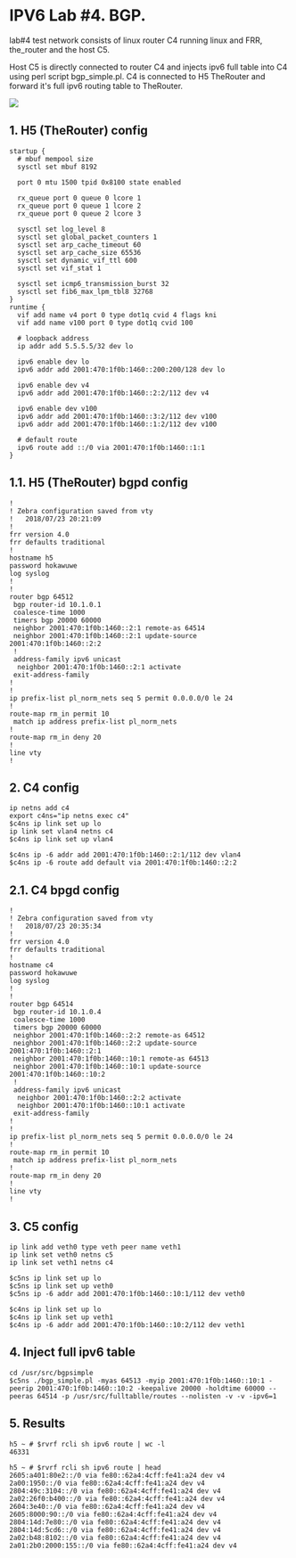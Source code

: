 # IPV6 Lab #4. BGP.

lab#4 test network consists of linux router C4 running linux and FRR,
the_router and the host C5. 

Host C5 is directly connected to router C4 and injects ipv6 full table 
into C4 using perl script bgp_simple.pl. C4 is connected to H5 TheRouter
and forward it's full ipv6 routing table to TheRouter.

<img src="http://therouter.net/images/ipv6/ipv6 lab4 bgp.png">

## 1. H5 (TheRouter) config

	startup {
	  # mbuf mempool size
	  sysctl set mbuf 8192
	
	  port 0 mtu 1500 tpid 0x8100 state enabled
	
	  rx_queue port 0 queue 0 lcore 1
	  rx_queue port 0 queue 1 lcore 2
	  rx_queue port 0 queue 2 lcore 3
	
	  sysctl set log_level 8
	  sysctl set global_packet_counters 1
	  sysctl set arp_cache_timeout 60
	  sysctl set arp_cache_size 65536
	  sysctl set dynamic_vif_ttl 600
	  sysctl set vif_stat 1
	
	  sysctl set icmp6_transmission_burst 32
	  sysctl set fib6_max_lpm_tbl8 32768
	}
	runtime {
	  vif add name v4 port 0 type dot1q cvid 4 flags kni
	  vif add name v100 port 0 type dot1q cvid 100
	
	  # loopback address
	  ip addr add 5.5.5.5/32 dev lo
	
	  ipv6 enable dev lo
	  ipv6 addr add 2001:470:1f0b:1460::200:200/128 dev lo
	
	  ipv6 enable dev v4
	  ipv6 addr add 2001:470:1f0b:1460::2:2/112 dev v4
	
	  ipv6 enable dev v100
	  ipv6 addr add 2001:470:1f0b:1460::3:2/112 dev v100
	  ipv6 addr add 2001:470:1f0b:1460::1:2/112 dev v100
	
	  # default route
	  ipv6 route add ::/0 via 2001:470:1f0b:1460::1:1
	}

## 1.1. H5 (TheRouter) bgpd config

	!
	! Zebra configuration saved from vty
	!   2018/07/23 20:21:09
	!
	frr version 4.0
	frr defaults traditional
	!
	hostname h5
	password hokawuwe
	log syslog
	!
	!
	router bgp 64512
	 bgp router-id 10.1.0.1
	 coalesce-time 1000
	 timers bgp 20000 60000
	 neighbor 2001:470:1f0b:1460::2:1 remote-as 64514
	 neighbor 2001:470:1f0b:1460::2:1 update-source 2001:470:1f0b:1460::2:2
	 !
	 address-family ipv6 unicast
	  neighbor 2001:470:1f0b:1460::2:1 activate
	 exit-address-family
	!
	!
	ip prefix-list pl_norm_nets seq 5 permit 0.0.0.0/0 le 24
	!
	route-map rm_in permit 10
	 match ip address prefix-list pl_norm_nets
	!
	route-map rm_in deny 20
	!
	line vty
	!

## 2. C4 config

	ip netns add c4
	export c4ns="ip netns exec c4"
	$c4ns ip link set up lo
	ip link set vlan4 netns c4
	$c4ns ip link set up vlan4
	
	$c4ns ip -6 addr add 2001:470:1f0b:1460::2:1/112 dev vlan4
	$c4ns ip -6 route add default via 2001:470:1f0b:1460::2:2
	
## 2.1. C4 bpgd config

	!
	! Zebra configuration saved from vty
	!   2018/07/23 20:35:34
	!
	frr version 4.0
	frr defaults traditional
	!
	hostname c4
	password hokawuwe
	log syslog
	!
	!
	router bgp 64514
	 bgp router-id 10.1.0.4
	 coalesce-time 1000
	 timers bgp 20000 60000
	 neighbor 2001:470:1f0b:1460::2:2 remote-as 64512
	 neighbor 2001:470:1f0b:1460::2:2 update-source 2001:470:1f0b:1460::2:1
	 neighbor 2001:470:1f0b:1460::10:1 remote-as 64513
	 neighbor 2001:470:1f0b:1460::10:1 update-source 2001:470:1f0b:1460::10:2
	 !
	 address-family ipv6 unicast
	  neighbor 2001:470:1f0b:1460::2:2 activate
	  neighbor 2001:470:1f0b:1460::10:1 activate
	 exit-address-family
	!
	!
	ip prefix-list pl_norm_nets seq 5 permit 0.0.0.0/0 le 24
	!
	route-map rm_in permit 10
	 match ip address prefix-list pl_norm_nets
	!
	route-map rm_in deny 20
	!
	line vty
	!

## 3. C5 config

	ip link add veth0 type veth peer name veth1
	ip link set veth0 netns c5
	ip link set veth1 netns c4
	
	$c5ns ip link set up lo
	$c5ns ip link set up veth0
	$c5ns ip -6 addr add 2001:470:1f0b:1460::10:1/112 dev veth0
	
	$c4ns ip link set up lo
	$c4ns ip link set up veth1
	$c4ns ip -6 addr add 2001:470:1f0b:1460::10:2/112 dev veth1	


## 4. Inject full ipv6 table

	cd /usr/src/bgpsimple
	$c5ns ./bgp_simple.pl -myas 64513 -myip 2001:470:1f0b:1460::10:1 -peerip 2001:470:1f0b:1460::10:2 -keepalive 20000 -holdtime 60000 --peeras 64514 -p /usr/src/fulltablle/routes --nolisten -v -v -ipv6=1

## 5. Results

	h5 ~ # $rvrf rcli sh ipv6 route | wc -l
	46331
	
	h5 ~ # $rvrf rcli sh ipv6 route | head
	2605:a401:80e2::/0 via fe80::62a4:4cff:fe41:a24 dev v4
	2a00:1950::/0 via fe80::62a4:4cff:fe41:a24 dev v4
	2804:49c:3104::/0 via fe80::62a4:4cff:fe41:a24 dev v4
	2a02:26f0:b400::/0 via fe80::62a4:4cff:fe41:a24 dev v4
	2604:3e40::/0 via fe80::62a4:4cff:fe41:a24 dev v4
	2605:8000:90::/0 via fe80::62a4:4cff:fe41:a24 dev v4
	2804:14d:7e80::/0 via fe80::62a4:4cff:fe41:a24 dev v4
	2804:14d:5cd6::/0 via fe80::62a4:4cff:fe41:a24 dev v4
	2a02:b48:8102::/0 via fe80::62a4:4cff:fe41:a24 dev v4
	2a01:2b0:2000:155::/0 via fe80::62a4:4cff:fe41:a24 dev v4
		